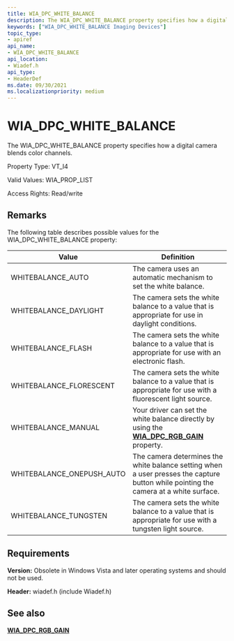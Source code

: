 ```yaml
---
title: WIA_DPC_WHITE_BALANCE
description: The WIA_DPC_WHITE_BALANCE property specifies how a digital camera blends color channels.
keywords: ["WIA_DPC_WHITE_BALANCE Imaging Devices"]
topic_type:
- apiref
api_name:
- WIA_DPC_WHITE_BALANCE
api_location:
- Wiadef.h
api_type:
- HeaderDef
ms.date: 09/30/2021
ms.localizationpriority: medium
---
```


# WIA_DPC_WHITE_BALANCE

The WIA_DPC_WHITE_BALANCE property specifies how a digital camera blends color channels.

Property Type: VT_I4

Valid Values: WIA_PROP_LIST

Access Rights: Read/write

## Remarks

The following table describes possible values for the WIA_DPC_WHITE_BALANCE property:

| Value | Definition |
|--|--|
| WHITEBALANCE_AUTO | The camera uses an automatic mechanism to set the white balance. |
| WHITEBALANCE_DAYLIGHT | The camera sets the white balance to a value that is appropriate for use in daylight conditions. |
| WHITEBALANCE_FLASH | The camera sets the white balance to a value that is appropriate for use with an electronic flash. |
| WHITEBALANCE_FLORESCENT | The camera sets the white balance to a value that is appropriate for use with a fluorescent light source. |
| WHITEBALANCE_MANUAL | Your driver can set the white balance directly by using the [**WIA_DPC_RGB_GAIN**](wia-dpc-rgb-gain.md) property. |
| WHITEBALANCE_ONEPUSH_AUTO | The camera determines the white balance setting when a user presses the capture button while pointing the camera at a white surface. |
| WHITEBALANCE_TUNGSTEN | The camera sets the white balance to a value that is appropriate for use with a tungsten light source. |

## Requirements

**Version:** Obsolete in Windows Vista and later operating systems and should not be used.

**Header:** wiadef.h (include Wiadef.h)

## See also

[**WIA_DPC_RGB_GAIN**](wia-dpc-rgb-gain.md)
